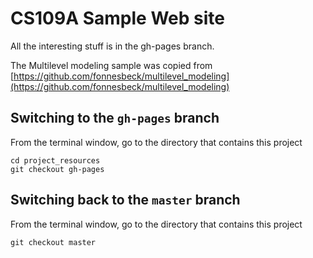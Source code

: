 # CS109A Sample Web site

All the interesting stuff is in the gh-pages branch.

The Multilevel modeling sample was copied from [https://github.com/fonnesbeck/multilevel_modeling](https://github.com/fonnesbeck/multilevel_modeling)

## Switching to the `gh-pages` branch

From the terminal window, go to the directory that contains this project

```
cd project_resources
git checkout gh-pages
```

## Switching back to the `master` branch

From the terminal window, go to the directory that contains this project

```
git checkout master
```
